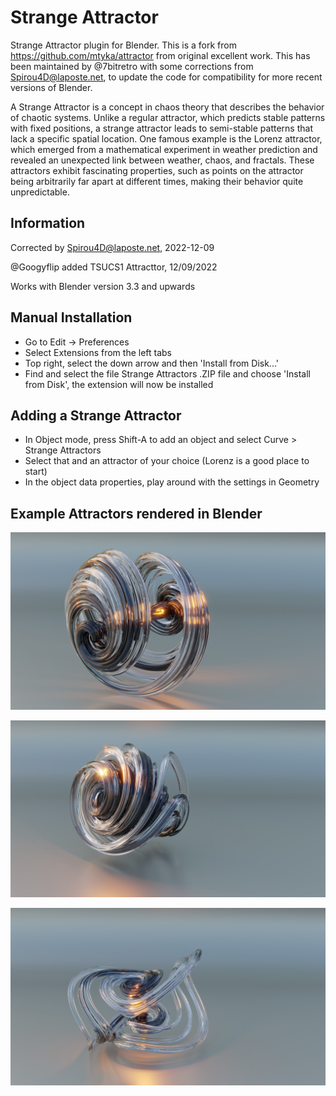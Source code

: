 Strange Attractor
=================

Strange Attractor plugin for Blender. This is a fork from https://github.com/mtyka/attractor from original excellent work. This has been maintained by @7bitretro with some corrections from Spirou4D@laposte.net, to update the code for compatibility for more recent versions of Blender.

A Strange Attractor is a concept in chaos theory that describes the behavior of chaotic systems. Unlike a regular attractor, which predicts stable patterns with fixed positions, a strange attractor leads to semi-stable patterns that lack a specific spatial location. One famous example is the Lorenz attractor, which emerged from a mathematical experiment in weather prediction and revealed an unexpected link between weather, chaos, and fractals. These attractors exhibit fascinating properties, such as points on the attractor being arbitrarily far apart at different times, making their behavior quite unpredictable.

## Information

Corrected by Spirou4D@laposte.net, 2022-12-09

@Googyflip added TSUCS1 Attracttor, 12/09/2022

Works with Blender version 3.3 and upwards

## Manual Installation

- Go to Edit -> Preferences
- Select Extensions from the left tabs
- Top right, select the down arrow and then 'Install from Disk...'
- Find and select the file Strange Attractors .ZIP file and choose 'Install from Disk', the extension will now be installed

## Adding a Strange Attractor

- In Object mode, press Shift-A to add an object and select Curve > Strange Attractors
- Select that and an attractor of your choice (Lorenz is a good place to start)
- In the object data properties, play around with the settings in Geometry

## Example Attractors rendered in Blender

![alt text](https://github.com/Googyflip/attractor/blob/master/images/Aizawa%20Attractor.jpg)

![alt text](https://github.com/Googyflip/attractor/blob/master/images/Haldey%20Attractor.jpg)

![alt text](https://github.com/Googyflip/attractor/blob/master/images/Lorenz%20Mod%201%20Attractor.jpg)

